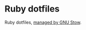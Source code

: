 # Ruby dotfiles
Ruby dotfiles, [managed by GNU Stow](https://brandon.invergo.net/news/2012-05-26-using-gnu-stow-to-manage-your-dotfiles.html).
